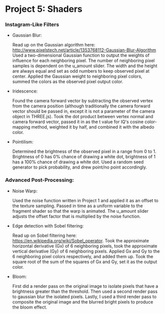 
# Project 5: Shaders

### Instagram-Like Filters
- Gaussian Blur:
    
    Read up on the Gaussian algorithm here: http://www.pixelstech.net/article/1353768112-Gaussian-Blur-Algorithm
    Used a two-dimensional Gaussian function to output the weights of influence for each neighboring pixel. The number of neighboring pixel samples is dependent on the u_amount slider. The width and the height are always equal and set as odd numbers to keep observed pixel at center. Applied the Gaussian weight to neighboring pixel colors, summed the colors as the observed pixel output color.

- Iridescence: 
    
    Found the camera forward vector by subtracting the observed vertex from the camera position (although traditionally the camera forward vector should be passed in, except it is not a parameter of the camera object in THREE.js). Took the dot product between vertex normal and camera forward vector, passed it in as the t value for IQ's cosine color-mapping method, weighted it by half, and combined it with the albedo color.

- Pointilism:
    
    Determined the brightness of the observed pixel in a range from 0 to 1. Brightness of 0 has 0% chance of drawing a white dot, brightness of 1 has a 100% chance of drawing a white dot. Used a random seed generator to pick probability, and drew point/no point accordingly.

### Advanced Post-Processing: 
- Noise Warp: 
    
    Used the noise function written in Project 1 and applied it as an offset to the texture sampling. Passed in time as a uniform variable to the fragment shader so that the warp is animated. The u_amount slider adjusts the offset factor that is multiplied by the noise function.

- Edge detection with Sobel filtering: 
    
    Read up on Sobel filtering here: https://en.wikipedia.org/wiki/Sobel_operator.
    Took the approximate horizontal derivative (Gx) of 6 neighboring pixels, took the approximate vertical derivative (Gy) of 6 neighboring pixels. Applied Gx and Gy to the 6 neighboring pixel colors respectively, and added them up. Took the square root of the sum of the squares of Gx and Gy, set it as the output color.

- Bloom:
	
	First did a render pass on the original image to isolate pixels that have a brightness greater than the threshold. Then used a second render pass to gaussian blur the isolated pixels. Lastly, I used a third render pass to composite the original image and the blurred bright pixels to produce the bloom effect.

